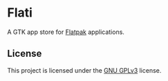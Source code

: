 # Flati

A GTK app store for [Flatpak](https://flatpak.org/) applications.


## License

This project is licensed under the [GNU GPLv3](LICENSE) license.
